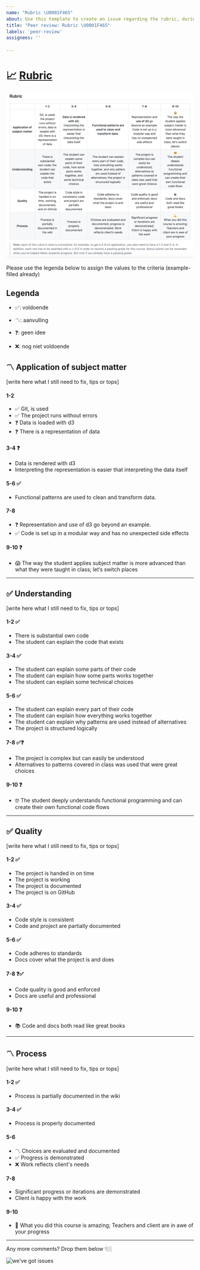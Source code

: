 ```yaml
---
name: "Rubric \U0001F465"
about: Use this template to create an issue regarding the rubric, during the peer reviews.
title: "Peer review: Rubric \U0001F465"
labels: 'peer-review'
assignees: ''

---
```


# 📈 [Rubric](https://github.com/cmda-tt/course-20-21/blob/master/pages/functional-programming/assessment.md)
![screenshot of rubric](https://github.com/deannabosschert/functional-programming/blob/trunk/docs/assets/img/rubric.png)

Please use the legenda below to assign the values to the criteria (example-filled already)

## Legenda
- ✅: voldoende

- 〽️: aanvulling

- ❓: geen idee

- ❌: nog niet voldoende


## 〽️ Application of subject matter
[write here what I still need to fix, tips or tops]

#### 1-2
- ✅ Git, is used
- ✅ The project runs without errors
- ❓ Data is loaded with d3
- ❓ There is a representation of data

#### 3-4 ❓
- Data is rendered with d3
- Interpreting the representation is easier that interpreting the data itself

#### 5-6 ✅
- Functional patterns are used to clean and transform data.

#### 7-8
- ❓ Representation and use of d3 go beyond an example.
- ✅ Code is set up in a modular way and has no unexpected side effects

#### 9-10 ❓
- 😱 The way the student applies subject matter is more advanced than what they were taught in class; let’s switch places


***

## ✅ Understanding
[write here what I still need to fix, tips or tops]

#### 1-2 ✅
- There is substantial own code
- The student can explain the code that exists

#### 3-4 ✅
- The student can explain some parts of their code
- The student can explain how some parts works together
- The student can explain some technical choices

#### 5-6 ✅
- The student can explain every part of their code
- The student can explain how everything works together
- The student can explain why patterns are used instead of alternatives
- The project is structured logically

#### 7-8 ✅❓
- The project is complex but can easily be understood
- Alternatives to patterns covered in class was used that were great choices

#### 9-10 ❓
- 🤓 The student deeply understands functional programming and can create their own functional code flows

***

## ✅ Quality
[write here what I still need to fix, tips or tops]

#### 1-2	✅
- The project is handed in on time
- The project is working
- The project is documented
- The project is on GitHub

#### 3-4 ✅
- Code style is consistent
- Code and project are partially documented

#### 5-6  ✅
- Code adheres to standards
- Docs cover what the project is and does

#### 7-8 ❓✅
- Code quality is good and enforced
- Docs are useful and professional

#### 9-10 ❓
- 📚 Code and docs both read like great books

***

## 〽️ Process
[write here what I still need to fix, tips or tops]

#### 1-2	✅
- Process is partially documented in the wiki

#### 3-4 ✅
- Process is properly documented

#### 5-6
- 〽️ Choices are evaluated and documented
- ✅ Progress is demonstrated
- ❌ Work reflects client's needs

#### 7-8
- Significant progress or iterations are demonstrated
- Client is happy with the work

#### 9-10   
- 💪 What you did this course is amazing; Teachers and client are in awe of your progress

***


Any more comments? Drop them below  👇🏼


![we've got issues](https://media.giphy.com/media/3orieVzLsjOIOHSVXi/giphy.gif)
